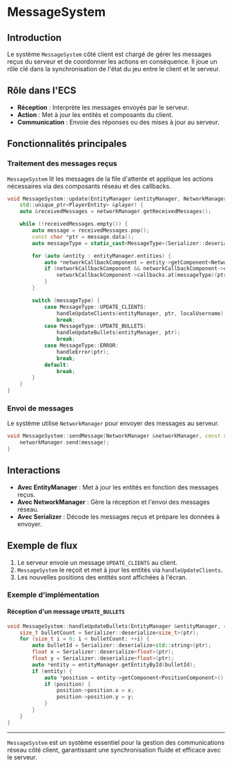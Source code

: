 # MessageSystem

## Introduction

Le système `MessageSystem` côté client est chargé de gérer les messages reçus du serveur et de coordonner les actions en conséquence. Il joue un rôle clé dans la synchronisation de l'état du jeu entre le client et le serveur.

## Rôle dans l'ECS

- **Réception** : Interprète les messages envoyés par le serveur.
- **Action** : Met à jour les entités et composants du client.
- **Communication** : Envoie des réponses ou des mises à jour au serveur.

## Fonctionnalités principales

### Traitement des messages reçus

`MessageSystem` lit les messages de la file d'attente et applique les actions nécessaires via des composants réseau et des callbacks.

```cpp
void MessageSystem::update(EntityManager &entityManager, NetworkManager &networkManager, std::string localUsername,
    std::unique_ptr<PlayerEntity> &player) {
    auto &receivedMessages = networkManager.getReceivedMessages();

    while (!receivedMessages.empty()) {
        auto message = receivedMessages.pop();
        const char *ptr = message.data();
        auto messageType = static_cast<MessageType>(Serializer::deserialize<uint8_t>(ptr));

        for (auto &entity : entityManager.entities) {
            auto *networkCallbackComponent = entity->getComponent<NetworkCallbackComponent>();
            if (networkCallbackComponent && networkCallbackComponent->callbacks.count(messageType)) {
                networkCallbackComponent->callbacks.at(messageType)(ptr);
            }
        }

        switch (messageType) {
            case MessageType::UPDATE_CLIENTS:
                handleUpdateClients(entityManager, ptr, localUsername);
                break;
            case MessageType::UPDATE_BULLETS:
                handleUpdateBullets(entityManager, ptr);
                break;
            case MessageType::ERROR:
                handleError(ptr);
                break;
            default:
                break;
        }
    }
}
```

### Envoi de messages

Le système utilise `NetworkManager` pour envoyer des messages au serveur.

```cpp
void MessageSystem::sendMessage(NetworkManager &networkManager, const std::string &message) {
    networkManager.send(message);
}
```

## Interactions

- **Avec EntityManager** : Met à jour les entités en fonction des messages reçus.
- **Avec NetworkManager** : Gère la réception et l'envoi des messages réseau.
- **Avec Serializer** : Décode les messages reçus et prépare les données à envoyer.

## Exemple de flux

1. Le serveur envoie un message `UPDATE_CLIENTS` au client.
2. `MessageSystem` le reçoit et met à jour les entités via `handleUpdateClients`.
3. Les nouvelles positions des entités sont affichées à l'écran.

### Exemple d'implémentation

#### Réception d'un message `UPDATE_BULLETS`

```cpp
void MessageSystem::handleUpdateBullets(EntityManager &entityManager, const char *&ptr) {
    size_t bulletCount = Serializer::deserialize<size_t>(ptr);
    for (size_t i = 0; i < bulletCount; ++i) {
        auto bulletId = Serializer::deserialize<std::string>(ptr);
        float x = Serializer::deserialize<float>(ptr);
        float y = Serializer::deserialize<float>(ptr);
        auto *entity = entityManager.getEntityById(bulletId);
        if (entity) {
            auto *position = entity->getComponent<PositionComponent>();
            if (position) {
                position->position.x = x;
                position->position.y = y;
            }
        }
    }
}
```

---

`MessageSystem` est un système essentiel pour la gestion des communications réseau côté client, garantissant une synchronisation fluide et efficace avec le serveur.

